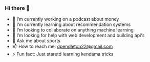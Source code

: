 ### Hi there :wave:
- 🔭 I’m currently working on a podcast about money 
- 🌱 I’m currently learning about recommendation systems
- 👯 I’m looking to collaborate on anything machine learning
- 🤔 I’m looking for help with web development and building api's
- 💬 Ask me about sports
- 📫 How to reach me: dpendleton22@gmail.com
- ⚡ Fun fact: Just staretd learning kendama tricks 
